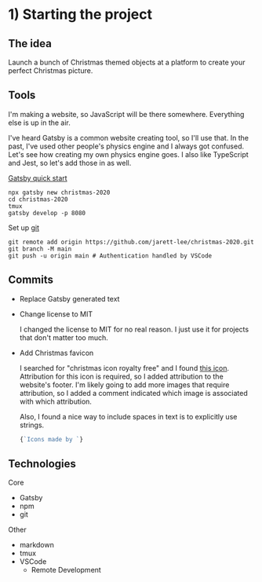
# 1) Starting the project
## The idea
Launch a bunch of Christmas themed objects at a platform to create your perfect Christmas picture.

## Tools
I'm making a website, so JavaScript will be there somewhere. Everything else is up in the air.

I've heard Gatsby is a common website creating tool, so I'll use that. In the past, I've used other people's physics engine and I always got confused. Let's see how creating my own physics engine goes. I also like TypeScript and Jest, so let's add those in as well.

[Gatsby quick start](https://www.gatsbyjs.com/docs/quick-start/)
```shell
npx gatsby new christmas-2020
cd christmas-2020
tmux
gatsby develop -p 8080
```

Set up [git](https://github.com/jarett-lee/christmas-2020)
```shell
git remote add origin https://github.com/jarett-lee/christmas-2020.git
git branch -M main
git push -u origin main # Authentication handled by VSCode
```

## Commits
- Replace Gatsby generated text
- Change license to MIT

    I changed the license to MIT for no real reason. I just use it for projects that don't matter too much.

- Add Christmas favicon

    I searched for "christmas icon royalty free" and I found [this icon](https://www.flaticon.com/free-icon/christmas-tree_892845). Attribution for this icon is required, so I added attribution to the website's footer. I'm likely going to add more images that require attribution, so I added a comment indicated which image is associated with which attribution.

    Also, I found a nice way to include spaces in text is to explicitly use strings.

    ```ts
    {`Icons made by `}
    ```

## Technologies
Core
- Gatsby
- npm
- git

Other
- markdown
- tmux
- VSCode
    - Remote Development

